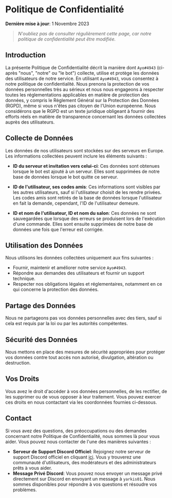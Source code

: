 # Politique de Confidentialité
**Dernière mise à jour**: 1 Novembre 2023
> *N'oubliez pas de consulter régulièrement cette page, car notre politique de confidentialité peut être modifiée.*

## Introduction
La présente Politique de Confidentialité décrit la manière dont `Ayo#4943` (ci-après "nous", "notre" ou "le bot") collecte, utilise et protège les données des utilisateurs de notre service. En utilisant `Ayo#4943`, vous consentez à notre politique de confidentialité. Nous prenons la protection de vos données personnelles très au sérieux et nous nous engageons à respecter toutes les réglementations applicables en matière de protection des données, y compris le Règlement Général sur la Protection des Données (RGPD), même si vous n'êtes pas citoyen de l'Union européenne. Nous considérons que le RGPD est un texte juridique obligeant à fournir des efforts réels en matière de transparence concernant les données collectées auprès des utilisateurs.

## Collecte de Données
Les données de nos utilisateurs sont stockées sur des serveurs en Europe. Les informations collectées peuvent inclure les éléments suivants :
- **ID du serveur et invitation vers celui-ci**: Ces données sont obtenues lorsque le bot est ajouté à un serveur. Elles sont supprimées de notre base de données lorsque le bot quitte ce serveur.

- **ID de l'utilisateur, ses codes amis**: Ces informations sont visibles par les autres utilisateurs, sauf si l'utilisateur choisit de les rendre privées. Les codes amis sont retirés de la base de données lorsque l'utilisateur en fait la demande, cependant, l'ID de l'utilisateur demeure.

- **ID et nom de l'utilisateur, ID et nom du salon**: Ces données ne sont sauvegardées que lorsque des erreurs se produisent lors de l'exécution d'une commande. Elles sont ensuite supprimées de notre base de données une fois que l'erreur est corrigée.

## Utilisation des Données
Nous utilisons les données collectées uniquement aux fins suivantes :

- Fournir, maintenir et améliorer notre service `Ayo#4943`.
- Répondre aux demandes des utilisateurs et fournir un support technique.
- Respecter nos obligations légales et réglementaires, notamment en ce qui concerne la protection des données.

## Partage des Données
Nous ne partageons pas vos données personnelles avec des tiers, sauf si cela est requis par la loi ou par les autorités compétentes.

## Sécurité des Données
Nous mettons en place des mesures de sécurité appropriées pour protéger vos données contre tout accès non autorisé, divulgation, altération ou destruction.

## Vos Droits
Vous avez le droit d'accéder à vos données personnelles, de les rectifier, de les supprimer ou de vous opposer à leur traitement. Vous pouvez exercer ces droits en nous contactant via les coordonnées fournies ci-dessous.

## Contact
Si vous avez des questions, des préoccupations ou des demandes concernant notre Politique de Confidentialité, nous sommes là pour vous aider. Vous pouvez nous contacter de l'une des manières suivantes :
- **Serveur de Support Discord Officiel**: Rejoignez notre serveur de support Discord officiel en cliquant [ici](https://discord.com/invite/H97txXkNBv). Vous y trouverez une communauté d'utilisateurs, des modérateurs et des administrateurs prêts à vous aider.
- **Message Privé Discord**: Vous pouvez nous envoyer un message privé directement sur Discord en envoyant un message à `yarkis01`. Nous sommes disponibles pour répondre à vos questions et résoudre vos problèmes.
